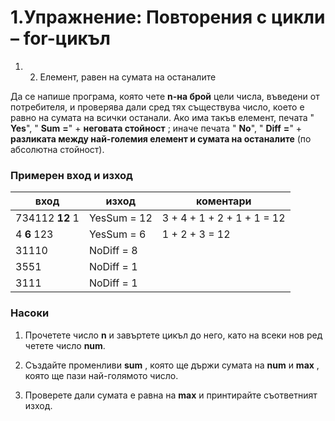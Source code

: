 ﻿# 1.Упражнениe: Повторения с цикли – for-цикъл



1. 2. Елемент, равен на сумата на останалите

Да се напише програма, която чете **n-на брой** цели числа, въведени от потребителя, и проверява дали сред тях съществува число, което е равно на сумата на всички останали. Ако има такъв елемент, печата &quot; **Yes**&quot;, &quot; **Sum**  **=**&quot;  + **неговата стойност** ; иначе печата &quot; **No**&quot;, &quot; **Diff**  **=**&quot; + **разликата между най-големия елемент и сумата на останалите** (по абсолютна стойност).

### Примерен вход и изход

| **вход** | **изход** | **коментари** |
| --- | --- | --- |
| 734112 **12** 1 | YesSum = 12 | 3 + 4 + 1 + 2 + 1 + 1 = 12 |
| 4 **6** 123 | YesSum = 6 | 1 + 2 + 3 = 12 |
| 31110 | NoDiff = 8 | |10 - (1 + 1)| = 8 |
| 3551 | NoDiff = 1 | |5 - (5 + 1)| = 1 |
| 3111 | NoDiff = 1 |   |

### Насоки

1. Прочетете число **n** и завъртете цикъл до него, като на всеки нов ред четете число **num**.

1. Създайте променливи **sum** , която ще държи сумата на **num** и **max** , която ще пази най-голямото число.

1. Проверете дали сумата е равна на **max** и принтирайте съответният изход.

